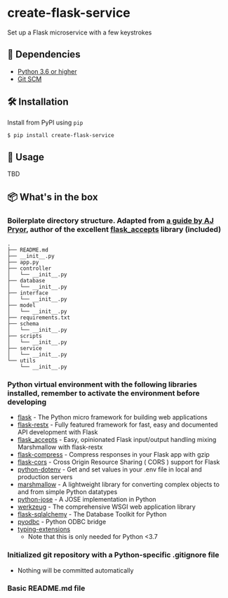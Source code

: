 # create-flask-service
Set up a Flask microservice with a few keystrokes

## 👶 Dependencies
* [Python 3.6 or higher](https://www.python.org/downloads/)
* [Git SCM](https://git-scm.com/downloads)

## 🛠️ Installation
Install from PyPI using `pip`
```bash
$ pip install create-flask-service
```

## 🚀 Usage
TBD

## 📦 What's in the box
### Boilerplate directory structure. Adapted from [a guide by AJ Pryor](http://alanpryorjr.com/2019-05-20-flask-api-example/), author of the excellent [flask_accepts](https://github.com/apryor6/flask_accepts) library (included)
```
.
├── README.md
├── __init__.py
├── app.py
├── controller
│   └── __init__.py
├── database
│   └── __init__.py
├── interface
│   └── __init__.py
├── model
│   └── __init__.py
├── requirements.txt
├── schema
│   └── __init__.py
├── scripts
│   └── __init__.py
├── service
│   └── __init__.py
└── utils
    └── __init__.py
```

### Python virtual environment with the following libraries installed, remember to activate the environment before developing
* [flask](https://github.com/pallets/flask) - The Python micro framework for building web applications
* [flask-restx](https://github.com/python-restx/flask-restx) - Fully featured framework for fast, easy and documented API development with Flask
* [flask_accepts](https://github.com/apryor6/flask_accepts) - Easy, opinionated Flask input/output handling mixing Marshmallow with flask-restx
* [flask-compress](https://github.com/colour-science/flask-compress) - Compress responses in your Flask app with gzip
* [flask-cors](https://github.com/corydolphin/flask-cors) - Cross Origin Resource Sharing ( CORS ) support for Flask
* [python-dotenv](https://github.com/theskumar/python-dotenv) - Get and set values in your .env file in local and production servers
* [marshmallow](https://github.com/marshmallow-code/marshmallow) - A lightweight library for converting complex objects to and from simple Python datatypes
* [python-jose](https://github.com/mpdavis/python-jose) - A JOSE implementation in Python
* [werkzeug](https://github.com/pallets/werkzeug) - The comprehensive WSGI web application library
* [flask-sqlalchemy](https://github.com/pallets/flask-sqlalchemy) - The Database Toolkit for Python
* [pyodbc](https://github.com/mkleehammer/pyodbc) - Python ODBC bridge
* [typing-extensions](https://github.com/python/typing/tree/master/typing_extensions)
  * Note that this is only needed for Python <3.7
### Initialized git repository with a Python-specific .gitignore file
* Nothing will be committed automatically

### Basic README.md file
